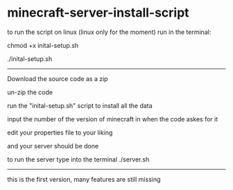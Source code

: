 # minecraft-server-install-script
to run the script on linux (linux only for the moment)
run in the terminal:

chmod +x inital-setup.sh

./inital-setup.sh

--------------------

Download the source code as a zip

un-zip the code

run the "inital-setup.sh" script to install all the data

input the number of the version of minecraft in when the code askes for it

edit your properties file to your liking 

and your server should be done

to run the server type into the terminal ./server.sh

---------------------------------------------------------------------

this is the first version, many features are still missing
